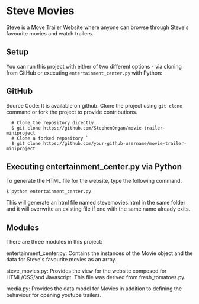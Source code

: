 # Steve Movies

Steve is a Move Trailer Website where anyone can browse through Steve's favourite movies and watch trailers.

## Setup

You can run this project with either of two different options - via cloning from GitHub or executing `entertainment_center.py` with Python:

## GitHub
Source Code: It is available on github. Clone the project using `git clone` command or fork the project to provide contributions.
 
 ``` 
   # Clone the repository directly 
   $ git clone https://github.com/StephenOrgan/movie-trailer-miniproject 
   # Clone a forked repository `
   $ git clone https://github.com/your-github-username/movie-trailer-miniproject 

   ```

## Executing entertainment_center.py via Python

To generate the HTML file for the website, type the following command.

` $ python entertainment_center.py `

This will generate an html file named stevemovies.html in the same folder and it will overwrite an existing file if one with the same name already exits. 

## Modules

There are three modules in this project:

entertainment_center.py: Contains the instances of the Movie object and the data for Steve's favourite movies as an array.

steve_movies.py: Provides the view for the website composed for HTML/CSS/and Javascript.  This file was derived from fresh_tomatoes.py.

media.py: Provides the data model for Movies in addition to defining the behaviour for opening youtube trailers.
